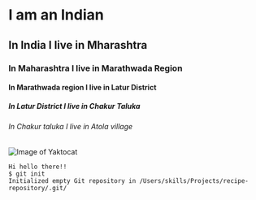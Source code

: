 # I am an Indian 
## In India I live in Mharashtra
### In Maharashtra I live in Marathwada Region
#### In Marathwada region I live in Latur District
##### In Latur District I live in Chakur Taluka
###### In Chakur taluka I live in Atola village

![Image of Yaktocat](https://octodex.github.com/images/yaktocat.png)



```
Hi hello there!!
$ git init
Initialized empty Git repository in /Users/skills/Projects/recipe-repository/.git/
```
